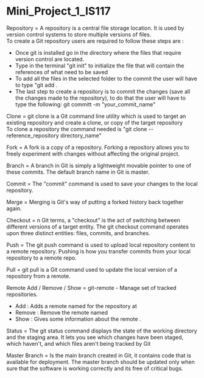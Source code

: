 # Mini_Project_1_IS117

Repository = A repository is a central file storage location. It is used by version control systems to store multiple versions of files.
<br>To create a Git repository users are required to follow these steps are :<br>
- Once git is installed go in the directory where the files that require version control are located.<br>
- Type in the terminal "git init" to initialize the file that will contain the references of what need to be saved <br>
- To add all the files in the selected folder to the commit the user will have to type "git add .<br>
- The last step to create a repository is to commit the changes (save all the changes made to the repository), to do that the user will have to type the following: git committ -m "your_commit_name" <br>


Clone = git clone is a Git command line utility which is used to target an existing repository and create a clone, or copy of the target repository
<br>To clone a repository the command needed is "git clone --reference_repository directory_name"
<br>

Fork = A fork is a copy of a repository. Forking a repository allows you to freely experiment with changes without affecting the original project. <br>

Branch = A branch in Git is simply a lightweight movable pointer to one of these commits. The default branch name in Git is master. <br>

Commit = The "commit" command is used to save your changes to the local repository.

Merge = Merging is Git's way of putting a forked history back together again.

Checkout = n Git terms, a "checkout" is the act of switching between different versions of a target entity. The git checkout command operates upon three distinct entities: files, commits, and branches.<br>

Push = The git push command is used to upload local repository content to a remote repository. Pushing is how you transfer commits from your local repository to a remote repo.<br>

Pull = git pull is a Git command used to update the local version of a repository from a remote. <br>

Remote Add / Remove / Show = git-remote - Manage set of tracked repositories.
- Add : Adds a remote named <name> for the repository at <url>
- Remove : Remove the remote named <name>
- Show : Gives some information about the remote <name>.

Status = The git status command displays the state of the working directory and the staging area. It lets you see which changes have been staged, which haven't, and which files aren't being tracked by Git <br>

Master Branch = Is the main branch created in Git, it contains code that is available for deployment. The master branch should be updated only when sure that the software is working correctly and its free of critical bugs. <br>